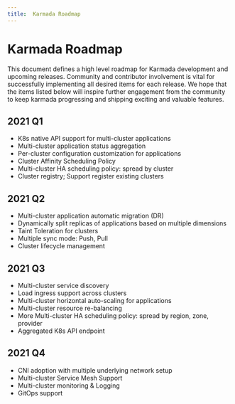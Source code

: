 ```yaml
---
title:  Karmada Roadmap
---
```


# Karmada Roadmap

This document defines a high level roadmap for Karmada development and upcoming releases.
Community and contributor involvement is vital for successfully implementing all desired items for each release.
We hope that the items listed below will inspire further engagement from the community to keep karmada progressing and shipping exciting and valuable features.


## 2021 Q1
- K8s native API support for multi-cluster applications
- Multi-cluster application status aggregation
- Per-cluster configuration customization for applications
- Cluster Affinity Scheduling Policy
- Multi-cluster HA scheduling policy: spread by cluster
- Cluster registry; Support register existing clusters

## 2021 Q2
- Multi-cluster application automatic migration (DR)
- Dynamically split replicas of applications based on multiple dimensions
- Taint Toleration for clusters
- Multiple sync mode: Push, Pull
- Cluster lifecycle management

## 2021 Q3
- Multi-cluster service discovery
- Load ingress support across clusters
- Multi-cluster horizontal auto-scaling for applications
- Multi-cluster resource re-balancing
- More Multi-cluster HA scheduling policy: spread by region, zone, provider
- Aggregated K8s API endpoint

## 2021 Q4
- CNI adoption with multiple underlying network setup
- Multi-cluster Service Mesh Support
- Multi-cluster monitoring & Logging
- GitOps support
